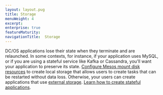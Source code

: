 ```yaml
---
layout: layout.pug
title: Storage
menuWeight: 4
excerpt:
enterprise: true
featureMaturity:
navigationTitle:  Storage
---
```






DC/OS applications lose their state when they terminate and are relaunched. In some contexts, for instance, if your application uses MySQL, or if you are using a stateful service like Kafka or Cassandra, you'll want your application to preserve its state. [Configure Mesos mount disk resources](/docs/1.7/administration/storage/mount-disk-resources/) to create local storage that allows  users to create tasks that can be restarted without data loss. Otherwise, your users can create applications that use [external storage](/docs/1.7/usage/storage/external-storage/). [Learn how to create stateful applications](/docs/1.7/usage/storage/).
